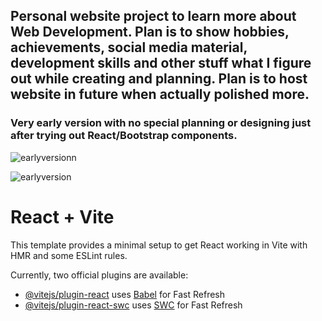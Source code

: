 <h2>Personal website project to learn more about Web Development. Plan is to show hobbies, achievements, social media material, development skills and other stuff what I figure out while creating and planning. Plan is to host website in future when actually
polished more. </h2>


<h3>Very early version with no special planning or designing just after trying out React/Bootstrap components.</h3>


![earlyversionn](https://github.com/user-attachments/assets/dda000e5-1c4c-44a0-80e2-c55f9ec5b8fa)

![earlyversion](https://github.com/user-attachments/assets/4150c7db-165f-474e-8a86-38bbd49a3431)



# React + Vite

This template provides a minimal setup to get React working in Vite with HMR and some ESLint rules.

Currently, two official plugins are available:

- [@vitejs/plugin-react](https://github.com/vitejs/vite-plugin-react/blob/main/packages/plugin-react/README.md) uses [Babel](https://babeljs.io/) for Fast Refresh
- [@vitejs/plugin-react-swc](https://github.com/vitejs/vite-plugin-react-swc) uses [SWC](https://swc.rs/) for Fast Refresh

